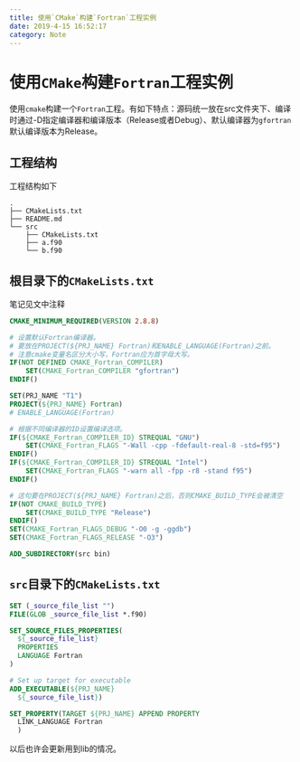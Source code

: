 ```yaml
---
title: 使用`CMake`构建`Fortran`工程实例
date: 2019-4-15 16:52:17
category: Note
---
```


# 使用`CMake`构建`Fortran`工程实例

使用`cmake`构建一个`Fortran`工程。有如下特点：源码统一放在src文件夹下、编译时通过-D指定编译器和编译版本（Release或者Debug）、默认编译器为`gfortran`默认编译版本为Release。

<!--more-->

## 工程结构

工程结构如下

```
.
├── CMakeLists.txt
├── README.md
└── src
    ├── CMakeLists.txt
    ├── a.f90
    └── b.f90
```

## 根目录下的`CMakeLists.txt`

笔记见文中注释

```cmake
CMAKE_MINIMUM_REQUIRED(VERSION 2.8.8)

# 设置默认Fortran编译器。
# 要放在PROJECT(${PRJ_NAME} Fortran)和ENABLE_LANGUAGE(Fortran)之前。
# 注意cmake变量名区分大小写，Fortran应为首字母大写。
IF(NOT DEFINED CMAKE_Fortran_COMPILER)
    SET(CMAKE_Fortran_COMPILER "gfortran")
ENDIF()

SET(PRJ_NAME "T1")
PROJECT(${PRJ_NAME} Fortran)
# ENABLE_LANGUAGE(Fortran)

# 根据不同编译器的ID设置编译选项。
IF(${CMAKE_Fortran_COMPILER_ID} STREQUAL "GNU")
    SET(CMAKE_Fortran_FLAGS "-Wall -cpp -fdefault-real-8 -std=f95")
ENDIF()
IF(${CMAKE_Fortran_COMPILER_ID} STREQUAL "Intel")
    SET(CMAKE_Fortran_FLAGS "-warn all -fpp -r8 -stand f95")
ENDIF()

# 这句要在PROJECT(${PRJ_NAME} Fortran)之后，否则CMAKE_BUILD_TYPE会被清空
IF(NOT CMAKE_BUILD_TYPE)
    SET(CMAKE_BUILD_TYPE "Release")
ENDIF()
SET(CMAKE_Fortran_FLAGS_DEBUG "-O0 -g -ggdb")
SET(CMAKE_Fortran_FLAGS_RELEASE "-O3")

ADD_SUBDIRECTORY(src bin)
```

## `src`目录下的`CMakeLists.txt`

```cmake
SET (_source_file_list "")
FILE(GLOB _source_file_list *.f90)

SET_SOURCE_FILES_PROPERTIES(
  ${_source_file_list}
  PROPERTIES
  LANGUAGE Fortran
)

# Set up target for executable
ADD_EXECUTABLE(${PRJ_NAME}
  ${_source_file_list})

SET_PROPERTY(TARGET ${PRJ_NAME} APPEND PROPERTY
  LINK_LANGUAGE Fortran
  )
```



以后也许会更新用到lib的情况。